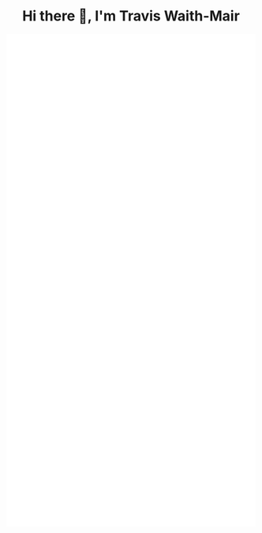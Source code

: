 <h1 align='center'>Hi there 👋, I'm Travis Waith-Mair</h1>

<img src="Readme.svg" width="1000" height="1000" alt="css-in-readme">
